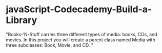 # javaScript-Codecademy-Build-a-Library
"Books-‘N-Stuff carries three different types of media: books, CDs, and movies. In this project you will create a parent class named Media with three subclasses: Book, Movie, and CD. "
